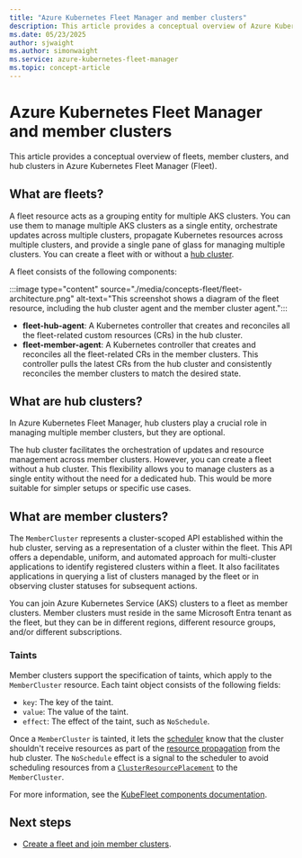 ```yaml
---
title: "Azure Kubernetes Fleet Manager and member clusters"
description: This article provides a conceptual overview of Azure Kubernetes Fleet Manager and member clusters.
ms.date: 05/23/2025
author: sjwaight
ms.author: simonwaight
ms.service: azure-kubernetes-fleet-manager
ms.topic: concept-article
---
```


# Azure Kubernetes Fleet Manager and member clusters

This article provides a conceptual overview of fleets, member clusters, and hub clusters in Azure Kubernetes Fleet Manager (Fleet).

## What are fleets?

A fleet resource acts as a grouping entity for multiple AKS clusters. You can use them to manage multiple AKS clusters as a single entity, orchestrate updates across multiple clusters, propagate Kubernetes resources across multiple clusters, and provide a single pane of glass for managing multiple clusters. You can create a fleet with or without a [hub cluster](concepts-choosing-fleet.md).

A fleet consists of the following components:

:::image type="content" source="./media/concepts-fleet/fleet-architecture.png" alt-text="This screenshot shows a diagram of the fleet resource, including the hub cluster agent and the member cluster agent.":::

* **fleet-hub-agent**: A Kubernetes controller that creates and reconciles all the fleet-related custom resources (CRs) in the hub cluster.
* **fleet-member-agent**: A Kubernetes controller that creates and reconciles all the fleet-related CRs in the member clusters. This controller pulls the latest CRs from the hub cluster and consistently reconciles the member clusters to match the desired state.

## What are hub clusters?

In Azure Kubernetes Fleet Manager, hub clusters play a crucial role in managing multiple member clusters, but they are optional.

The hub cluster facilitates the orchestration of updates and resource management across member clusters. However, you can create a fleet without a hub cluster. This flexibility allows you to manage clusters as a single entity without the need for a dedicated hub. This would be more suitable for simpler setups or specific use cases.

## What are member clusters?

The `MemberCluster` represents a cluster-scoped API established within the hub cluster, serving as a representation of a cluster within the fleet. This API offers a dependable, uniform, and automated approach for multi-cluster applications to identify registered clusters within a fleet. It also facilitates applications in querying a list of clusters managed by the fleet or in observing cluster statuses for subsequent actions.

You can join Azure Kubernetes Service (AKS) clusters to a fleet as member clusters. Member clusters must reside in the same Microsoft Entra tenant as the fleet, but they can be in different regions, different resource groups, and/or different subscriptions.

### Taints

Member clusters support the specification of taints, which apply to the `MemberCluster` resource. Each taint object consists of the following fields:

* `key`: The key of the taint.
* `value`: The value of the taint.
* `effect`: The effect of the taint, such as `NoSchedule`.

Once a `MemberCluster` is tainted, it lets the [scheduler](./concepts-scheduler-scheduling-framework.md) know that the cluster shouldn't receive resources as part of the [resource propagation](./concepts-resource-propagation.md) from the hub cluster. The `NoSchedule` effect is a signal to the scheduler to avoid scheduling resources from a [`ClusterResourcePlacement`](./concepts-resource-propagation.md#introducing-clusterresourceplacement) to the `MemberCluster`.

For more information, see the [KubeFleet components documentation](https://kubefleet.dev/docs/concepts/components/).

## Next steps

* [Create a fleet and join member clusters](./quickstart-create-fleet-and-members.md).
